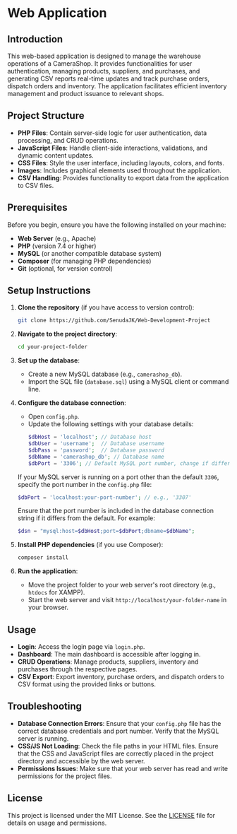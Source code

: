 # Web Application

## Introduction

This web-based application is designed to manage the warehouse operations of a CameraShop. It provides functionalities for user authentication, managing products, suppliers, and purchases, and generating CSV reports real-time updates and track purchase orders, dispatch orders and inventory. The application facilitates efficient inventory management and product issuance to relevant shops.

## Project Structure

- **PHP Files**: Contain server-side logic for user authentication, data processing, and CRUD operations.
- **JavaScript Files**: Handle client-side interactions, validations, and dynamic content updates.
- **CSS Files**: Style the user interface, including layouts, colors, and fonts.
- **Images**: Includes graphical elements used throughout the application.
- **CSV Handling**: Provides functionality to export data from the application to CSV files.

## Prerequisites

Before you begin, ensure you have the following installed on your machine:

- **Web Server** (e.g., Apache)
- **PHP** (version 7.4 or higher)
- **MySQL** (or another compatible database system)
- **Composer** (for managing PHP dependencies)
- **Git** (optional, for version control)

## Setup Instructions

1. **Clone the repository** (if you have access to version control):
    ```bash
    git clone https://github.com/SenudaJK/Web-Development-Project
    ```

2. **Navigate to the project directory**:
    ```bash
    cd your-project-folder
    ```

3. **Set up the database**:
    - Create a new MySQL database (e.g., `camerashop_db`).
    - Import the SQL file (`database.sql`) using a MySQL client or command line.

4. **Configure the database connection**:
    - Open `config.php`.
    - Update the following settings with your database details:
      ```php
      $dbHost = 'localhost'; // Database host
      $dbUser = 'username';  // Database username
      $dbPass = 'password';  // Database password
      $dbName = 'camerashop_db'; // Database name
      $dbPort = '3306'; // Default MySQL port number, change if different
      ```

    If your MySQL server is running on a port other than the default `3306`, specify the port number in the `config.php` file:
      ```php
      $dbPort = 'localhost:your-port-number'; // e.g., '3307'
      ```

    Ensure that the port number is included in the database connection string if it differs from the default. For example:
      ```php
      $dsn = "mysql:host=$dbHost;port=$dbPort;dbname=$dbName";
      ```

5. **Install PHP dependencies** (if you use Composer):
    ```bash
    composer install
    ```

6. **Run the application**:
    - Move the project folder to your web server's root directory (e.g., `htdocs` for XAMPP).
    - Start the web server and visit `http://localhost/your-folder-name` in your browser.

## Usage

- **Login**: Access the login page via `login.php`.
- **Dashboard**: The main dashboard is accessible after logging in.
- **CRUD Operations**: Manage products, suppliers, inventory and purchases through the respective pages.
- **CSV Export**: Export inventory, purchase orders, and dispatch orders to CSV format using the provided links or buttons.

## Troubleshooting

- **Database Connection Errors**: Ensure that your `config.php` file has the correct database credentials and port number. Verify that the MySQL server is running.
- **CSS/JS Not Loading**: Check the file paths in your HTML files. Ensure that the CSS and JavaScript files are correctly placed in the project directory and accessible by the web server.
- **Permissions Issues**: Make sure that your web server has read and write permissions for the project files.

## License

This project is licensed under the MIT License. See the [LICENSE](LICENSE) file for details on usage and permissions.
